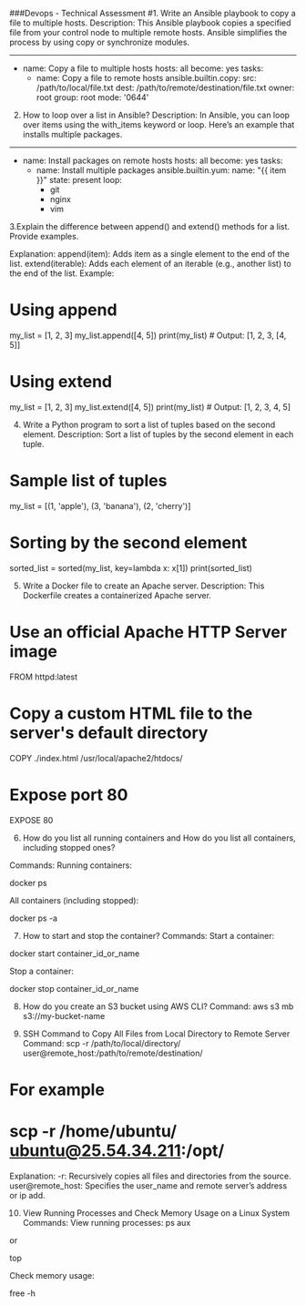 ###Devops - Technical Assessment
#1. Write an Ansible playbook to copy a file to multiple hosts.
Description: This Ansible playbook copies a specified file from your control node to multiple remote hosts. Ansible simplifies the process by using copy or synchronize modules.


---
- name: Copy a file to multiple hosts
  hosts: all
  become: yes
  tasks:
    - name: Copy a file to remote hosts
      ansible.builtin.copy:
        src: /path/to/local/file.txt
        dest: /path/to/remote/destination/file.txt
        owner: root
        group: root
        mode: '0644'



2. How to loop over a list in Ansible?
Description: In Ansible, you can loop over items using the with_items keyword or loop. Here’s an example that installs multiple packages.

---
- name: Install packages on remote hosts
  hosts: all
  become: yes
  tasks:
    - name: Install multiple packages
      ansible.builtin.yum:
        name: "{{ item }}"
        state: present
      loop:
        - git
        - nginx
        - vim


3.Explain the difference between append() and extend() methods for a list. Provide examples.

Explanation:
append(item): Adds item as a single element to the end of the list.
extend(iterable): Adds each element of an iterable (e.g., another list) to the end of the list.
Example:

# Using append
my_list = [1, 2, 3]
my_list.append([4, 5])
print(my_list)  # Output: [1, 2, 3, [4, 5]]

# Using extend
my_list = [1, 2, 3]
my_list.extend([4, 5])
print(my_list)  # Output: [1, 2, 3, 4, 5]


4. Write a Python program to sort a list of tuples based on the second element.
Description: Sort a list of tuples by the second element in each tuple.
# Sample list of tuples
my_list = [(1, 'apple'), (3, 'banana'), (2, 'cherry')]

# Sorting by the second element
sorted_list = sorted(my_list, key=lambda x: x[1])
print(sorted_list)





5. Write a Docker file to create an Apache server.
Description: This Dockerfile creates a containerized Apache server.
# Use an official Apache HTTP Server image
FROM httpd:latest

# Copy a custom HTML file to the server's default directory
COPY ./index.html /usr/local/apache2/htdocs/

# Expose port 80
EXPOSE 80




6. How do you list all running containers and How do you list all containers, including stopped ones?

Commands:
Running containers:


docker ps


All containers (including stopped):

docker ps -a


7. How to start and stop the container?
Commands:
Start a container:


docker start container_id_or_name


Stop a container:


docker stop container_id_or_name



8. How do you create an S3 bucket using AWS CLI?
Command:
aws s3 mb s3://my-bucket-name





9. SSH Command to Copy All Files from Local Directory to Remote Server
Command:
scp -r /path/to/local/directory/ user@remote_host:/path/to/remote/destination/

# For example
# scp -r /home/ubuntu/ ubuntu@25.54.34.211:/opt/


Explanation:
-r: Recursively copies all files and directories from the source.
user@remote_host: Specifies the user_name and remote server’s address or ip add.





10. View Running Processes and Check Memory Usage on a Linux System
Commands:
View running processes:
ps aux

or


top


Check memory usage:


free -h


